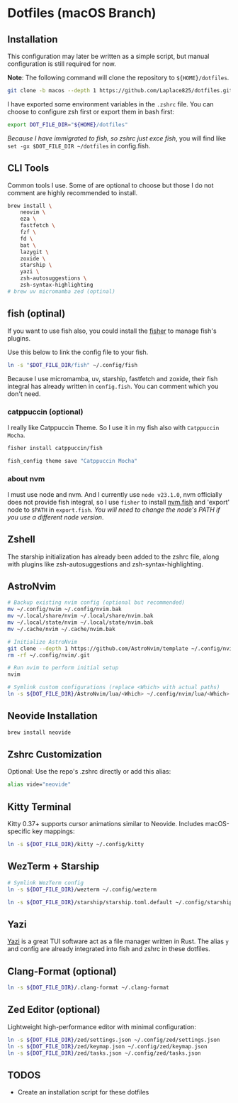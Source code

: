 # Dotfiles (macOS Branch)

## Installation

This configuration may later be written as a simple script, but manual configuration is still required for now.

**Note**: The following command will clone the repository to `${HOME}/dotfiles`.

```bash
git clone -b macos --depth 1 https://github.com/Laplace825/dotfiles.git ~/dotfiles/
```

I have exported some environment variables in the `.zshrc` file. You can choose to configure zsh first or export them in bash first:

```bash
export DOT_FILE_DIR="${HOME}/dotfiles"
```

*Because I have immigrated to fish, so zshrc just exce fish*, you will find like `set -gx $DOT_FILE_DIR ~/dotfiles` in config.fish.

## CLI Tools

Common tools I use. Some of are optional to choose but those I do not comment are highly recommended to install.

```bash
brew install \
    neovim \
    eza \
    fastfetch \
    fzf \
    fd \
    bat \
    lazygit \
    zoxide \
    starship \
    yazi \
    zsh-autosuggestions \
    zsh-syntax-highlighting
# brew uv micromamba zed (optinal)
```

## fish (optinal)

If you want to use fish also, you could install the [fisher](https://github.com/jorgebucaran/fisher)  to manage fish's
plugins.

Use this below to link the config file to your fish.

```bash
ln -s "$DOT_FILE_DIR/fish" ~/.config/fish
```

Because I use micromamba, uv, starship, fastfetch and zoxide, their fish integral
has already written in `config.fish`. You can comment which you don't need.

### catppuccin (optional)

I really like Catppuccin Theme. So I use it in my fish also with `Catppuccin Mocha`.

```bash
fisher install catppuccin/fish

fish_config theme save "Catppuccin Mocha"
```

### about nvm 

I must use node and nvm. And I currently use `node v23.1.0`, nvm officially does not provide
fish integral, so I use `fisher` to install [nvm.fish](https://github.com/jorgebucaran/nvm.fish) and 'export' node to `$PATH`
in `export.fish`. *You will need to change the node's PATH if you use a different node version*.

## Zshell

The starship initialization has already been added to the zshrc file,
along with plugins like zsh-autosuggestions and zsh-syntax-highlighting.

## AstroNvim
```bash
# Backup existing nvim config (optional but recommended)
mv ~/.config/nvim ~/.config/nvim.bak
mv ~/.local/share/nvim ~/.local/share/nvim.bak
mv ~/.local/state/nvim ~/.local/state/nvim.bak
mv ~/.cache/nvim ~/.cache/nvim.bak

# Initialize AstroNvim
git clone --depth 1 https://github.com/AstroNvim/template ~/.config/nvim
rm -rf ~/.config/nvim/.git

# Run nvim to perform initial setup
nvim

# Symlink custom configurations (replace <Which> with actual paths)
ln -s ${DOT_FILE_DIR}/AstroNvim/lua/<Which> ~/.config/nvim/lua/<Which>
```

## Neovide Installation

```bash
brew install neovide
```

## Zshrc Customization

Optional: Use the repo's .zshrc directly or add this alias:

```bash
alias vide="neovide"
```

## Kitty Terminal

Kitty 0.37+ supports cursor animations similar to Neovide. Includes macOS-specific key mappings:

```bash
ln -s ${DOT_FILE_DIR}/kitty ~/.config/kitty
```

## WezTerm + Starship

```bash
# Symlink WezTerm config
ln -s ${DOT_FILE_DIR}/wezterm ~/.config/wezterm

ln -s ${DOT_FILE_DIR}/starship/starship.toml.default ~/.config/starship.toml
```

## Yazi

[Yazi](https://github.com/sxyazi/yazi) is a great TUI software act as a file manager written in Rust.
The alias `y` and config are already integrated into fish and zshrc in these dotfiles.

## Clang-Format (optional)

```bash
ln -s ${DOT_FILE_DIR}/.clang-format ~/.clang-format
```

## Zed Editor (optional)

Lightweight high-performance editor with minimal configuration:

```bash
ln -s ${DOT_FILE_DIR}/zed/settings.json ~/.config/zed/settings.json
ln -s ${DOT_FILE_DIR}/zed/keymap.json ~/.config/zed/keymap.json
ln -s ${DOT_FILE_DIR}/zed/tasks.json ~/.config/zed/tasks.json
```

## TODOS

- Create an installation script for these dotfiles
